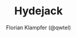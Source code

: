 ---
title: "Hydejack"
github: https://github.com/qwtel/hydejack
demo: http://qwtel.com/hydejack/
author: Florian Klampfer (@qwtel)
ssg:
  - Jekyll
cms:
  - No Cms
---